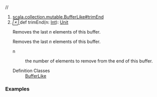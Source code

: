 //
<ol>
<li><a href="https://www.scala-lang.org/api/2.12.3/scala/collection/mutable/ArrayBuffer.html#trimEnd(n:Int):Unit">scala.collection.mutable.BufferLike#trimEnd</a></li>
<li name="scala.collection.mutable.BufferLike#trimEnd" visbl="pub" class="indented0 " data-isabs="false" fullcomment="yes" group="Ungrouped"> <a id="trimEnd(n:Int):Unit"></a><a id="trimEnd(Int):Unit"></a> <span class="permalink"> <a href="../../../scala/collection/mutable/ArrayBuffer.html#trimEnd(n:Int):Unit" title="Permalink"> <i class="material-icons"></i> </a> </span> <span class="modifier_kind"> <span class="modifier"></span> <span class="kind">def</span> </span> <span class="symbol"> <span class="name">trimEnd</span><span class="params">(<span name="n">n: <a href="../../Int.html" class="extype" name="scala.Int">Int</a></span>)</span><span class="result">: <a href="../../Unit.html" class="extype" name="scala.Unit">Unit</a></span> </span> <p class="shortcomment cmt">Removes the last <i>n</i> elements of this buffer.</p>
 <div class="fullcomment">
  <div class="comment cmt">
   <p>Removes the last <i>n</i> elements of this buffer. </p>
  </div>
  <dl class="paramcmts block">
   <dt class="param">
    n
   </dt>
   <dd class="cmt">
    <p>the number of elements to remove from the end of this buffer.</p>
   </dd>
  </dl>
  <dl class="attributes block"> 
   <dt>
    Definition Classes
   </dt>
   <dd>
    <a href="BufferLike.html" class="extype" name="scala.collection.mutable.BufferLike">BufferLike</a>
   </dd>
  </dl>
 </div> </li>
        </ol>


### Examples















